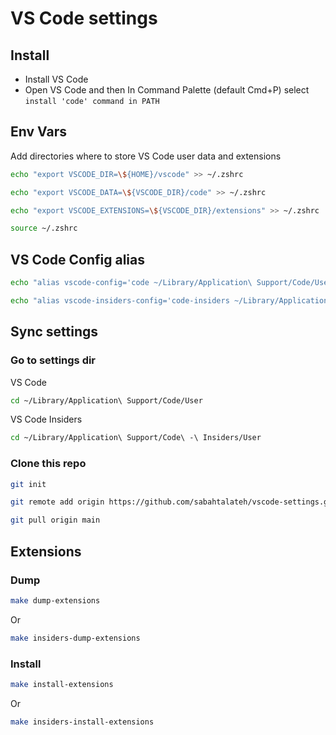 # VS Code settings

## Install
- Install VS Code
- Open VS Code and then In Command Palette (default Cmd+P) select `install 'code' command in PATH`

## Env Vars
Add directories where to store VS Code user data and extensions
```bash
echo "export VSCODE_DIR=\${HOME}/vscode" >> ~/.zshrc
```
```bash
echo "export VSCODE_DATA=\${VSCODE_DIR}/code" >> ~/.zshrc
```
```bash
echo "export VSCODE_EXTENSIONS=\${VSCODE_DIR}/extensions" >> ~/.zshrc
```
```bash
source ~/.zshrc
```


## VS Code Config alias
```bash
echo "alias vscode-config='code ~/Library/Application\ Support/Code/User'" >> ~/.zshrc
```
```bash
echo "alias vscode-insiders-config='code-insiders ~/Library/Application\ Support/Code\ -\ Insiders/User'" >> ~/.zshrc
```

## Sync settings
### Go to settings dir
VS Code
```bash
cd ~/Library/Application\ Support/Code/User
```
VS Code Insiders
```bash
cd ~/Library/Application\ Support/Code\ -\ Insiders/User
```

### Clone this repo
```bash
git init
```
```bash
git remote add origin https://github.com/sabahtalateh/vscode-settings.git
```
```bash
git pull origin main
```


## Extensions
### Dump
```bash
make dump-extensions
```
Or
```bash
make insiders-dump-extensions
```

### Install
```bash
make install-extensions
```
Or
```bash
make insiders-install-extensions
```
